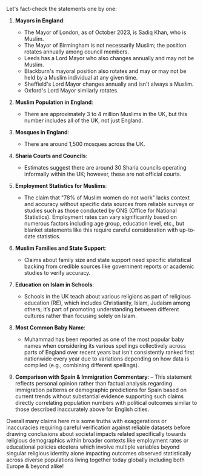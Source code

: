Let's fact-check the statements one by one:

1. **Mayors in England**: 
   - The Mayor of London, as of October 2023, is Sadiq Khan, who is Muslim.
   - The Mayor of Birmingham is not necessarily Muslim; the position rotates annually among council members.
   - Leeds has a Lord Mayor who also changes annually and may not be Muslim.
   - Blackburn's mayoral position also rotates and may or may not be held by a Muslim individual at any given time.
   - Sheffield's Lord Mayor changes annually and isn't always a Muslim.
   - Oxford's Lord Mayor similarly rotates.

2. **Muslim Population in England**:
   - There are approximately 3 to 4 million Muslims in the UK, but this number includes all of the UK, not just England.

3. **Mosques in England**:
   - There are around 1,500 mosques across the UK.

4. **Sharia Courts and Councils**:
   - Estimates suggest there are around 30 Sharia councils operating informally within the UK; however, these are not official courts.

5. **Employment Statistics for Muslims**:
    - The claim that "78% of Muslim women do not work" lacks context and accuracy without specific data sources from reliable surveys or studies such as those conducted by ONS (Office for National Statistics). Employment rates can vary significantly based on numerous factors including age group, education level, etc., but blanket statements like this require careful consideration with up-to-date statistics.

6. **Muslim Families and State Support**:
    - Claims about family size and state support need specific statistical backing from credible sources like government reports or academic studies to verify accuracy.

7. **Education on Islam in Schools**:
    - Schools in the UK teach about various religions as part of religious education (RE), which includes Christianity, Islam, Judaism among others; it’s part of promoting understanding between different cultures rather than focusing solely on Islam.

8. **Most Common Baby Name**: 
    - Muhammad has been reported as one of the most popular baby names when considering its various spellings collectively across parts of England over recent years but isn't consistently ranked first nationwide every year due to variations depending on how data is compiled (e.g., combining different spellings).

9. **Comparison with Spain & Immigration Commentary**: 
    – This statement reflects personal opinion rather than factual analysis regarding immigration patterns or demographic predictions for Spain based on current trends without substantial evidence supporting such claims directly correlating population numbers with political outcomes similar to those described inaccurately above for English cities.

Overall many claims here mix some truths with exaggerations or inaccuracies requiring careful verification against reliable datasets before drawing conclusions about societal impacts related specifically towards religious demographics within broader contexts like employment rates or educational policies etcetera which involve multiple variables beyond singular religious identity alone impacting outcomes observed statistically across diverse populations living together today globally including both Europe & beyond alike!